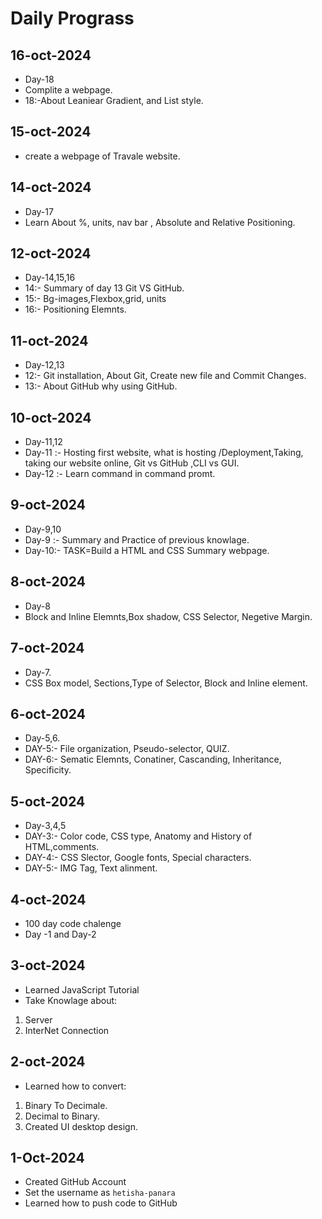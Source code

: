 # Daily Prograss

## 16-oct-2024
- Day-18
- Complite a webpage.
- 18:-About Leaniear Gradient, and List style. 

## 15-oct-2024
- create a  webpage of Travale website. 

## 14-oct-2024
- Day-17
- Learn About %, units, nav bar , Absolute and Relative Positioning.

## 12-oct-2024
- Day-14,15,16
- 14:- Summary of day 13 Git VS GitHub.
- 15:- Bg-images,Flexbox,grid, units
- 16:- Positioning Elemnts.

## 11-oct-2024
- Day-12,13
- 12:- Git installation, About Git, Create new file and Commit Changes.
- 13:- About GitHub why using GitHub.
## 10-oct-2024
- Day-11,12
- Day-11 :- Hosting first website, what is hosting /Deployment,Taking, taking our website online, Git vs GitHub ,CLI vs GUI.
- Day-12 :- Learn command in command promt.

## 9-oct-2024
- Day-9,10
- Day-9 :- Summary and Practice of previous knowlage.
- Day-10:- TASK=Build a HTML and CSS Summary webpage. 


## 8-oct-2024
- Day-8
- Block and Inline Elemnts,Box shadow, CSS Selector, Negetive Margin.

## 7-oct-2024
- Day-7.
- CSS Box model, Sections,Type of Selector, Block and Inline element.

 ## 6-oct-2024
 - Day-5,6.
 - DAY-5:- File organization, Pseudo-selector, QUIZ.
-  DAY-6:- Sematic Elemnts, Conatiner, Cascanding, Inheritance, Specificity. 

## 5-oct-2024
- Day-3,4,5
- DAY-3:- Color code, CSS type, Anatomy and History of HTML,comments.
- DAY-4:- CSS Slector, Google fonts, Special characters.
- DAY-5:- IMG Tag, Text alinment.
## 4-oct-2024
- 100 day code chalenge
- Day -1  and  Day-2 

## 3-oct-2024
- Learned JavaScript Tutorial
- Take Knowlage about:
1. Server
2. InterNet Connection

## 2-oct-2024
- Learned how to convert:
1. Binary To Decimale.
2. Decimal to Binary. 
3. Created UI desktop design.

## 1-Oct-2024

- Created GitHub Account
- Set the username as `hetisha-panara`
- Learned how to push code to GitHub